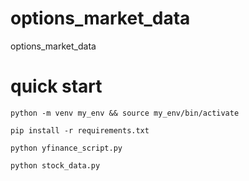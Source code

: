 # options_market_data

options_market_data


# quick start 

```
python -m venv my_env && source my_env/bin/activate

pip install -r requirements.txt

python yfinance_script.py

python stock_data.py
```


